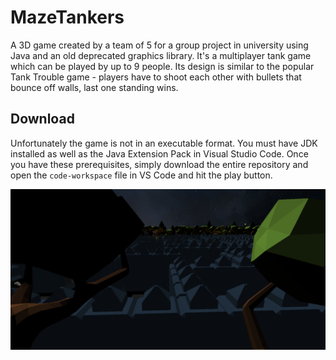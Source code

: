 # MazeTankers
A 3D game created by a team of 5 for a group project in university using Java and an old deprecated graphics library. It's a multiplayer tank game which can be played by up to 9 people. Its design is similar to the popular Tank Trouble game - players have to shoot each other with bullets that bounce off walls, last one standing wins.

## Download
Unfortunately the game is not in an executable format. You must have JDK installed as well as the Java Extension Pack in Visual Studio Code. Once you have these prerequisites, simply download the entire repository and open the `code-workspace` file in VS Code and hit the play button.

![](https://github.com/for-loop9/maze-tankers/blob/master/image.png?raw=true)

